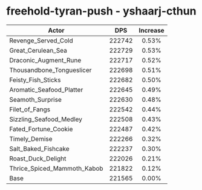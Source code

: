 # freehold-tyran-push - yshaarj-cthun
| Actor | DPS | Increase |
|---|:---:|:---:|
|Revenge_Served_Cold|222742|0.53%|
|Great_Cerulean_Sea|222729|0.53%|
|Draconic_Augment_Rune|222717|0.52%|
|Thousandbone_Tongueslicer|222698|0.51%|
|Feisty_Fish_Sticks|222682|0.50%|
|Aromatic_Seafood_Platter|222645|0.49%|
|Seamoth_Surprise|222630|0.48%|
|Filet_of_Fangs|222542|0.44%|
|Sizzling_Seafood_Medley|222508|0.43%|
|Fated_Fortune_Cookie|222487|0.42%|
|Timely_Demise|222266|0.32%|
|Salt_Baked_Fishcake|222237|0.30%|
|Roast_Duck_Delight|222026|0.21%|
|Thrice_Spiced_Mammoth_Kabob|221822|0.12%|
|Base|221565|0.00%|
